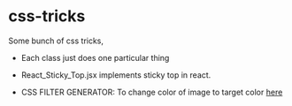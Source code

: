 # css-tricks

Some bunch of css tricks, 

- Each class just does one particular thing

- React_Sticky_Top.jsx implements sticky top in react. 

- CSS FILTER GENERATOR: To change color of image to target color [here](https://codepen.io/sosuke/pen/Pjoqqp)
